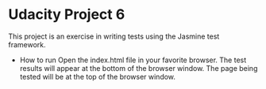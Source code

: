 # Udacity Project 6 

This project is an exercise in writing tests using the Jasmine test framework.

- How to run
Open the index.html file in your favorite browser. The test results will appear at the bottom of the browser window. The page being tested will be at the top of the browser window.
